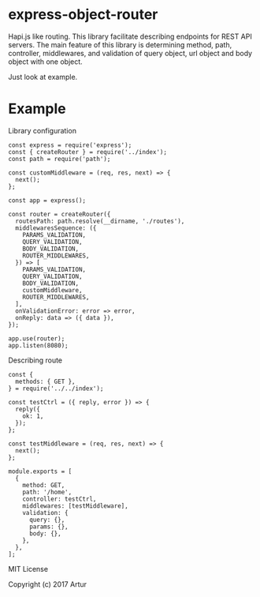 # express-object-router
Hapi.js like routing. This library facilitate describing endpoints for REST API servers. The main feature of this library is determining method, path, controller, middlewares, and validation of query object, url object and body object with one object.

Just look at example.

# Example
Library configuration
```
const express = require('express');
const { createRouter } = require('../index');
const path = require('path');

const customMiddleware = (req, res, next) => {
  next();
};

const app = express();

const router = createRouter({
  routesPath: path.resolve(__dirname, './routes'),
  middlewaresSequence: ({
    PARAMS_VALIDATION,
    QUERY_VALIDATION,
    BODY_VALIDATION,
    ROUTER_MIDDLEWARES,
  }) => [
    PARAMS_VALIDATION,
    QUERY_VALIDATION,
    BODY_VALIDATION,
    customMiddleware,
    ROUTER_MIDDLEWARES,
  ],
  onValidationError: error => error,
  onReply: data => ({ data }),
});

app.use(router);
app.listen(8080);
```

Describing route
```
const {
  methods: { GET },
} = require('../../index');

const testCtrl = ({ reply, error }) => {
  reply({
    ok: 1,
  });
};

const testMiddleware = (req, res, next) => {
  next();
}; 

module.exports = [
  {
    method: GET,
    path: '/home',
    controller: testCtrl,
    middlewares: [testMiddleware],
    validation: {
      query: {},
      params: {},
      body: {},
    },
  },
];
```

MIT License

Copyright (c) 2017 Artur
